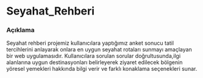 # Seyahat_Rehberi
### Açıklama
Seyahat rehberi projemiz kullanıcılara yaptığımız anket sonucu tatil tercihlerini anlayarak onlara en uygun seyahat rotaları sunmayı amaçlayan bir web uygulamasıdır. Kullanıcılara sorulan sorular doğrultusunda,ilgi alanlarına uygun destinasyonları belirleyerek ziyaret edilecek bölgenin yöresel yemekleri hakkında bilgi verir ve farklı konaklama seçenekleri sunar.  

